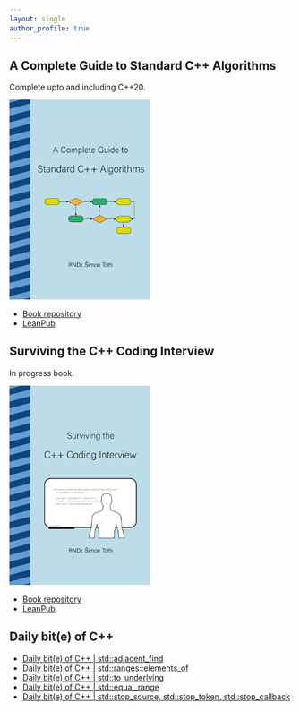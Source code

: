 ```yaml
---
layout: single
author_profile: true
---
```


## A Complete Guide to Standard C++ Algorithms

Complete upto and including C++20.

[<img src="assets/images/book_algorithms_cover.png" width="50%">](https://leanpub.com/cpp-algorithms-guide)

- [Book repository](https://github.com/HappyCerberus/book-cpp-algorithms)
- [LeanPub](https://leanpub.com/cpp-algorithms-guide)

## Surviving the C++ Coding Interview

In progress book.

[<img src="assets/images/book_coding_interview_cover.png" width="50%">](https://leanpub.com/cpp-coding-interview)

- [Book repository](https://leanpub.com/cpp-coding-interview)
- [LeanPub](https://leanpub.com/cpp-coding-interview)

## Daily bit(e) of C++

<ul>
<!-- SUBSTACK:START --><li><a href="https://medium.com/@simontoth/daily-bit-e-of-c-std-adjacent-find-a000141f2b7d?source=rss-1e1de1006a93------2">Daily bit&lpar;e&rpar; of C++ | std::adjacent_find</a></li><li><a href="https://medium.com/@simontoth/daily-bit-e-of-c-std-ranges-elements-of-c6ddec29ccda?source=rss-1e1de1006a93------2">Daily bit&lpar;e&rpar; of C++ | std::ranges::elements_of</a></li><li><a href="https://medium.com/@simontoth/daily-bit-e-of-c-std-to-underlying-17aadfe282ba?source=rss-1e1de1006a93------2">Daily bit&lpar;e&rpar; of C++ | std::to_underlying</a></li><li><a href="https://medium.com/@simontoth/daily-bit-e-of-c-std-equal-range-1ca207cb7e3c?source=rss-1e1de1006a93------2">Daily bit&lpar;e&rpar; of C++ | std::equal_range</a></li><li><a href="https://medium.com/@simontoth/daily-bit-e-of-c-std-stop-source-std-stop-token-std-stop-callback-c8db5ce77a64?source=rss-1e1de1006a93------2">Daily bit&lpar;e&rpar; of C++ | std::stop_source, std::stop_token, std::stop_callback</a></li><!-- SUBSTACK:END -->
</ul>